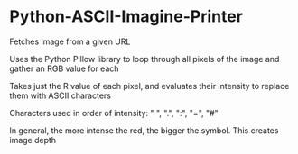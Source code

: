 # Python-ASCII-Imagine-Printer

Fetches image from a given URL

Uses the Python Pillow library to loop through all pixels of the image and gather an RGB value for each

Takes just the R value of each pixel, and evaluates their intensity to replace them with ASCII characters

Characters used in order of intensity: 
" ",
".",
":", 
"=",
"#"

In general, the more intense the red, the bigger the symbol. This creates image depth
